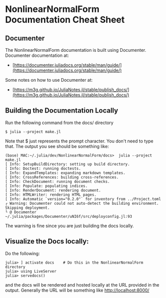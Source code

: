 # NonlinearNormalForm Documentation Cheat Sheet

## Documenter

The NonlinearNormalForm documentation is built using Documenter. Documenter documentation at:
- [https://documenter.juliadocs.org/stable/man/guide/](https://documenter.juliadocs.org/stable/man/guide/)

Some notes on how to use Documenter at:
- [https://m3g.github.io/JuliaNotes.jl/stable/publish_docs/](https://m3g.github.io/JuliaNotes.jl/stable/publish_docs/)


## Building the Documentation Locally

Run the following command from the docs/ directory
```
$ julia --project make.jl
```
Note that $ just represents the prompt character. You don't need to type that.
The output you see should be something like:
```
(base) MAC:~/.julia/dev/NonlinearNormalForm/docs>  julia --project make.jl
[ Info: SetupBuildDirectory: setting up build directory.
[ Info: Doctest: running doctests.
[ Info: ExpandTemplates: expanding markdown templates.
[ Info: CrossReferences: building cross-references.
[ Info: CheckDocument: running document checks.
[ Info: Populate: populating indices.
[ Info: RenderDocument: rendering document.
[ Info: HTMLWriter: rendering HTML pages.
[ Info: Automatic `version="0.2.0"` for inventory from ../Project.toml
┌ Warning: Documenter could not auto-detect the building environment. Skipping deployment.
└ @ Documenter ~/.julia/packages/Documenter/uNI6f/src/deployconfig.jl:93
```
The warning is fine since you are just building the docs locally.

## Visualize the Docs locally:

Do the following:
```
julia> ] activate docs    # Do this in the NonlinearNormalForm directory
julia> using LiveServer 
julia> servedocs()
```
and the docs will be rendered and hosted locally at the URL provided in the output.
Generally the URL will be something like [http://localhost:8000/](http://localhost:8000/)
